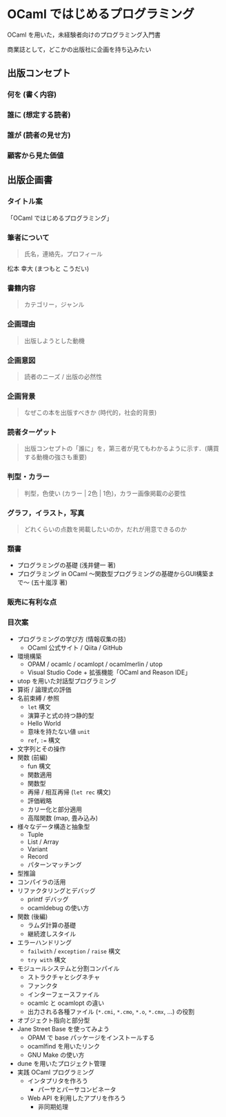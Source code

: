 # OCaml ではじめるプログラミング

OCaml を用いた，未経験者向けのプログラミング入門書

商業誌として，どこかの出版社に企画を持ち込みたい

## 出版コンセプト

### 何を (書く内容)

### 誰に (想定する読者)

### 誰が (読者の見せ方)

### 顧客から見た価値

## 出版企画書

### タイトル案

「OCaml ではじめるプログラミング」

### 筆者について

> 氏名，連絡先，プロフィール

松本 幸大 (まつもと こうだい)

### 書籍内容

> カテゴリー，ジャンル

### 企画理由

> 出版しようとした動機

### 企画意図

> 読者のニーズ / 出版の必然性

### 企画背景

> なぜこの本を出版すべきか (時代的，社会的背景)

### 読者ターゲット

> 出版コンセプトの「誰に」を，第三者が見てもわかるように示す．(購買する動機の強さも重要)

### 判型・カラー

> 判型，色使い (カラー | 2色 | 1色)，カラー画像掲載の必要性

### グラフ，イラスト，写真

> どれくらいの点数を掲載したいのか，だれが用意できるのか

### 類書

- プログラミングの基礎 (浅井健一 著)
- プログラミング in OCaml 〜関数型プログラミングの基礎からGUI構築まで〜 (五十嵐淳 著)

### 販売に有利な点

### 目次案

- プログラミングの学び方 (情報収集の技)
  - OCaml 公式サイト / Qiita / GitHub
- 環境構築
  - OPAM / ocamlc / ocamlopt / ocamlmerlin / utop
  - Visual Studio Code + 拡張機能「OCaml and Reason IDE」
- utop を用いた対話型プログラミング
- 算術 / 論理式の評価
- 名前束縛 / 参照
  - `let` 構文
  - 演算子と式の持つ静的型
  - Hello World
  - 意味を持たない値 `unit`
  - `ref`, `:=` 構文
- 文字列とその操作
- 関数 (前編)
  - fun 構文
  - 関数適用
  - 関数型
  - 再帰 / 相互再帰 (`let rec` 構文)
  - 評価戦略
  - カリー化と部分適用
  - 高階関数 (map, 畳み込み)
- 様々なデータ構造と抽象型
  - Tuple
  - List / Array
  - Variant
  - Record
  - パターンマッチング
- 型推論
- コンパイラの活用
- リファクタリングとデバッグ
  - printf デバッグ
  - ocamldebug の使い方
- 関数 (後編)
  - ラムダ計算の基礎
  - 継続渡しスタイル
- エラーハンドリング
  - `failwith` / `exception` / `raise` 構文
  - `try with` 構文
- モジュールシステムと分割コンパイル
  - ストラクチャとシグネチャ
  - ファンクタ
  - インターフェースファイル
  - ocamlc と ocamlopt の違い
  - 出力される各種ファイル (`*.cmi`, `*.cmo`, `*.o`, `*.cmx`, ...) の役割
- オブジェクト指向と部分型
- Jane Street Base を使ってみよう
  - OPAM で base パッケージをインストールする
  - ocamlfind を用いたリンク
  - GNU Make の使い方
- dune を用いたプロジェクト管理
- 実践 OCaml プログラミング
  - インタプリタを作ろう
    - パーサとパーサコンビネータ
  - Web API を利用したアプリを作ろう
    - 非同期処理
